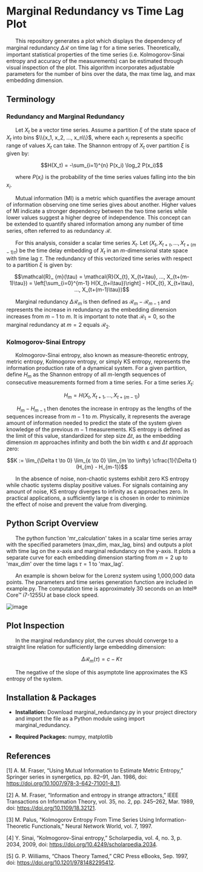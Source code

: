 # Marginal Redundancy vs Time Lag Plot

&nbsp;&nbsp;&nbsp;&nbsp;&nbsp;&nbsp;This repository generates a plot which displays the dependency of marginal redundancy $\Delta \mathcal{R}$ on time lag  $\tau$ for a time series. Theoretically, important statistical properties of the time series (i.e. Kolmogorov-Sinai entropy and accuracy of the measurements) can be estimated through visual inspection of the plot. This algorithm incorporates adjustable parameters for the number of bins over the data, the max time lag, and max embedding dimension.

## Terminology

### Redundancy and Marginal Redundancy

&nbsp;&nbsp;&nbsp;&nbsp;&nbsp;&nbsp;Let $X_t$ be a vector time series. Assume a partition $\xi$ of the state space of $X_t$ into bins $\\{x_1, x_2, ..., x_n\\}$, where each $x_i$ represents a specific range of values $X_t$ can take. The Shannon entropy of $X_t$ over partition $\xi$ is given by:

$$H(X_t) = -\sum_{i=1}^{n} P(x_i) \log_2 P(x_i)$$

&nbsp;&nbsp;&nbsp;&nbsp;&nbsp;&nbsp;where $P(x_i)$ is the probability of the time series values falling into the bin $x_i$.

&nbsp;&nbsp;&nbsp;&nbsp;&nbsp;&nbsp;Mutual information (MI) is a metric which quantifies the average amount of information observing one time series gives about another. Higher values of MI indicate a stronger dependency between the two time series while lower values suggest a higher degree of independence. This concept can be extended to quantify shared information among any number of time series, often referred to as redundancy $\mathcal{R}$.

&nbsp;&nbsp;&nbsp;&nbsp;&nbsp;&nbsp;For this analysis, consider a scalar time series $X_t$. Let $(X_{t}, X_{t+\tau}, ..., X_{t+(m-1)\tau})$ be the time delay embedding of $X_t$ in an $m$-dimensional state space with time lag $\tau$. The redundancy of this vectorized time series with respect to a partition $\xi$ is given by:

$$\mathcal{R}_ {m}(\tau) = \mathcal{R}(X_{t}, X_{t+\tau}, ..., X_{t+(m-1)\tau}) = \left[\sum_{i=0}^{m-1} H(X_{t+i\tau})\right] - H(X_{t}, X_{t+\tau}, ..., X_{t+(m-1)\tau})$$

&nbsp;&nbsp;&nbsp;&nbsp;&nbsp;&nbsp;Marginal redundancy $\Delta \mathcal{R}_ {m}$ is then defined as $\mathcal{R}_ {m} - \mathcal{R}_ {m-1}$ and represents the increase in redundancy as the embedding dimension increases from $m-1$ to $m$. It is important to note that $\mathcal{R}_ {1} = 0$, so the marginal redundancy at $m = 2$ equals $\mathcal{R}_ {2}$.

### Kolmogorov-Sinai Entropy

&nbsp;&nbsp;&nbsp;&nbsp;&nbsp;&nbsp;Kolmogorov-Sinai entropy, also known as measure-theoretic entropy, metric entropy, Kolmogorov entropy, or simply KS entropy, represents the information production rate of a dynamical system. For a given partition, define $H_{m}$ as the Shannon entropy of all $m$-length sequences of consecutive measurements formed from a time series. For a time series $X_{t}$:

$$H_{m} = H(X_{t}, X_{t+1}, ..., X_{t+(m-1)})$$

&nbsp;&nbsp;&nbsp;&nbsp;&nbsp;&nbsp; $H_{m} - H_{m-1}$ then denotes the increase in entropy as the lengths of the sequences increase from $m-1$ to $m$. Physically, it represents the average amount of information needed to predict the state of the system given knowledge of the previous $m-1$ measurements. KS entropy is defined as the limit of this value, standardized for step size $\Delta t$, as the embedding dimension $m$ approaches infinity and both the bin width ε and $\Delta t$ approach zero:

$$K := \lim_{\Delta t \to 0} \lim_{ε \to 0} \lim_{m \to \infty} \cfrac{1}{\Delta t}(H_{m} - H_{m-1})$$

&nbsp;&nbsp;&nbsp;&nbsp;&nbsp;&nbsp;In the absence of noise, non-chaotic systems exhibit zero KS entropy while chaotic systems display positive values. For signals containing any amount of noise, KS entropy diverges to infinity as ε approaches zero. In practical applications, a sufficiently large ε is chosen in order to minimize the effect of noise and prevent the value from diverging.

## Python Script Overview

&nbsp;&nbsp;&nbsp;&nbsp;&nbsp;&nbsp;The python function 'mr_calculation' takes in a scalar time series array with the specified parameters (max_dim, max_lag, bins) and outputs a plot with time lag on the x-axis and marginal redundancy on the y-axis. It plots a separate curve for each embedding dimension starting from $m=2$ up to 'max_dim' over the time lags $\tau=1$ to 'max_lag'. 

&nbsp;&nbsp;&nbsp;&nbsp;&nbsp;&nbsp;An example is shown below for the Lorenz system using 1,000,000 data points. The parameters and time series generation function are included in example.py. The computation time is approximately 30 seconds on an Intel® Core™ i7-1255U at base clock speed.

![image](https://github.com/daniyal1249/MarginalRedundancy_Plot/assets/152569016/6d9053f0-a20c-4b85-b900-9d93b88b5c7a)

## Plot Inspection

&nbsp;&nbsp;&nbsp;&nbsp;&nbsp;&nbsp;In the marginal redundancy plot, the curves should converge to a straight line relation for sufficiently large embedding dimension:

$$\Delta \mathcal{R}_ {m}(\tau) = c - K\tau$$

&nbsp;&nbsp;&nbsp;&nbsp;&nbsp;&nbsp;The negative of the slope of this asymptote line approximates the KS entropy of the system. 

## Installation & Packages

- **Installation:** Download marginal_redundancy.py in your project directory and import the file as a Python module using import marginal_redundancy.

- **Required Packages:** numpy, matplotlib


## References

[1]  A. M. Fraser, “Using Mutual Information to Estimate Metric Entropy,” Springer series in synergetics, pp. 82–91, Jan. 1986, doi: https://doi.org/10.1007/978-3-642-71001-8_11.

[2]  A. M. Fraser, “Information and entropy in strange attractors,” IEEE Transactions on Information Theory, vol. 35, no. 2, pp. 245–262, Mar. 1989, doi: https://doi.org/10.1109/18.32121.

[3]  M. Palus, "Kolmogorov Entropy From Time Series Using Information-Theoretic Functionals," Neural Network World, vol. 7, 1997.

[4]  Y. Sinai, “Kolmogorov-Sinai entropy,” Scholarpedia, vol. 4, no. 3, p. 2034, 2009, doi: https://doi.org/10.4249/scholarpedia.2034.

[5]  G. P. Williams, “Chaos Theory Tamed,” CRC Press eBooks, Sep. 1997, doi: https://doi.org/10.1201/9781482295412.

